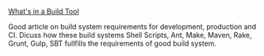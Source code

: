 [What's in a Build Tool](http://www.lihaoyi.com/post/WhatsinaBuildTool.html)

Good article on build system requirements for development, production and CI. Dicuss how these build systems Shell Scripts, Ant, Make, Maven, Rake, Grunt, Gulp, SBT fullfills the requirements of good build system.
